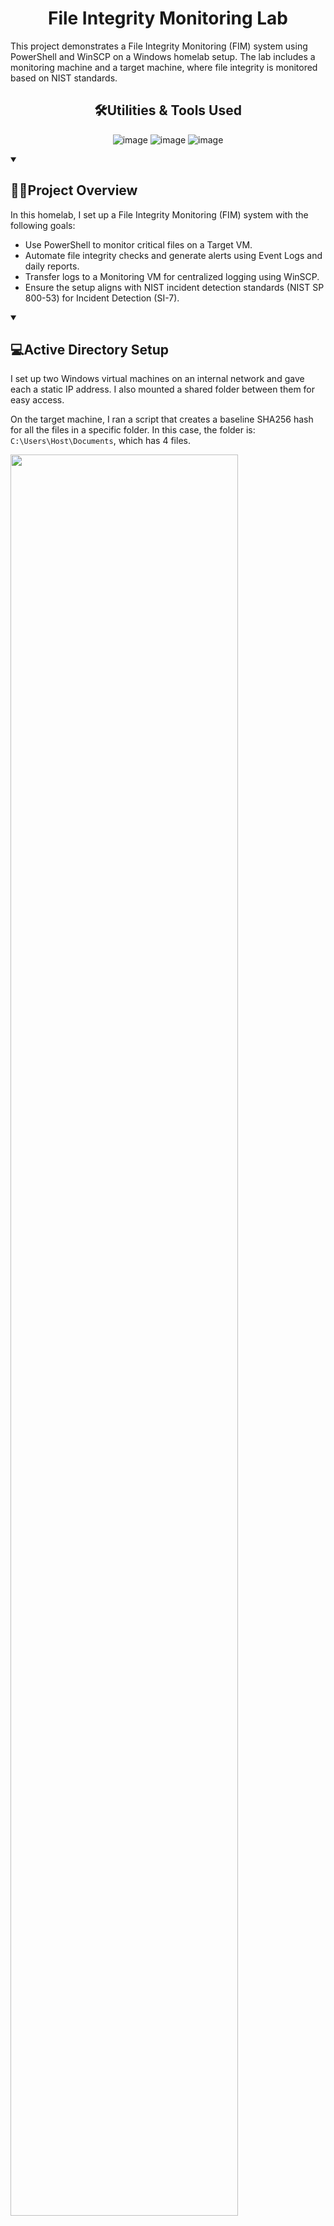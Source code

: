 <h1 align="center">File Integrity Monitoring Lab</h1>

This project demonstrates a File Integrity Monitoring (FIM) system using PowerShell and WinSCP on a Windows homelab setup. The lab includes a monitoring machine and a target machine, where file integrity is monitored based on NIST standards.
<br />
<div align="center">
<h2>🛠️Utilities & Tools Used</h2>

![image](https://img.shields.io/badge/Windows-0078D6?style=for-the-badge&logo=windows&logoColor=white)
![image](https://img.shields.io/badge/powershell-5391FE?style=for-the-badge&logo=powershell&logoColor=white)
![image](https://img.shields.io/badge/VirtualBox-21416b?style=for-the-badge&logo=VirtualBox&logoColor=white)

</div>
<details open>
<summary><h2>👨‍💻Project Overview</h2></summary>

In this homelab, I set up a File Integrity Monitoring (FIM) system with the following goals:

- Use PowerShell to monitor critical files on a Target VM.
- Automate file integrity checks and generate alerts using Event Logs and daily reports.
- Transfer logs to a Monitoring VM for centralized logging using WinSCP.
- Ensure the setup aligns with NIST incident detection standards (NIST SP 800-53) for Incident Detection (SI-7).
 
</details>

<details open>
<summary><h2>💻Active Directory Setup</h2></summary>

I set up two Windows virtual machines on an internal network and gave each a static IP address. I also mounted a shared folder between them for easy access.

On the target machine, I ran a script that creates a baseline SHA256 hash for all the files in a specific folder. In this case, the folder is: `C:\Users\Host\Documents`, which has 4 files. 

<img src="https://github.com/user-attachments/assets/ec218ffc-137b-405e-be1a-dd62f126fdcd" style="height: 85%; width: 85%;">

These are the ones I'll be monitoring, and the hash info gets logged into a .txt file.

<img src="https://github.com/user-attachments/assets/4945754f-e237-431d-a6d5-b2acce3b92e1" style="height: 85%; width: 85%;">

Next, I ran another script that checks the files’ integrity by re-hashing them and comparing it to the original baseline. If anything changes, it throws an alert.

I am storing the logs here `C:\FIM`:

<img src="https://github.com/user-attachments/assets/fe4d16b0-03a0-45f5-8658-9c594cc8f44a" style="height: 85%; width: 85%;">

Once both scripts were set up, I scheduled the integrity check script to run daily so everything gets checked regularly.

<img src="https://github.com/user-attachments/assets/915e6120-66b0-431e-b140-f8f56cfb796b" style="height: 45%; width: 45%;">

For log transfers, I installed WinSCP on both machines, which let the monitoring machine access the target’s directories. I set up a script to generate a daily summary report based on the logs and scheduled it with Task Scheduler.

After everything was ready, I made some small changes to two files: Staff and Client List. When I ran the integrity check, the log showed alerts for the exact files I had modified.

<img src="https://github.com/user-attachments/assets/50335f60-72b8-46a1-9956-70bce4848288" style="height: 85%; width: 85%;">

The log results:

<img src="https://github.com/user-attachments/assets/dd15e621-f2b2-4dcf-a842-c61370b954d0" style="height: 85%; width: 85%;">

The differance in hashes:

![image](https://github.com/user-attachments/assets/296005b0-1366-47f0-904d-b6af95f5fb57)

</details>






